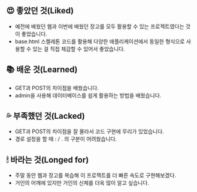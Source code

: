 ## 😍 좋았던 것(Liked)

- 예전에 배웠던 웹과 이번에 배웠던 장고를 모두 활용할 수 있는 프로젝트였다는 것이 좋았습니다.
- base.html 스켈레톤 코드를 활용해 다양한 애플리케이션에서 동일한 형식으로 사용할 수 있는 걸 직접 체감할 수 있어서 좋았습니다.

## 📚 배운 것(Learned)

- GET과 POST의 차이점을 배웠습니다.
- admin을 사용해 데이터베이스를 쉽게 활용하는 방법을 배웠습니다.

## 💦 부족했던 것(Lacked)

- GET과 POST의 차이점을 잘 몰라서 코드 구현에 무리가 있었습니다.
- 경로 설정을 할 때 : / . 의 구분이 어려웠습니다.

## 🕯 바라는 것(Longed for)

- 주말 동안 웹과 장고를 복습해 이 프로젝트를 더 빠른 속도로 구현해보겠다.
- 거인의 어깨에 있지만 거인의 신체를 더욱 많이 알고 싶습니다.

